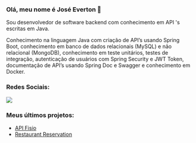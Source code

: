 ### Olá, meu nome é José Everton 👋

Sou desenvolvedor de software backend com conhecimento em API 's escritas em Java.

Conhecimento na linguagem Java com criação de API’s usando Spring Boot, conhecimento em banco de dados relacionais (MySQL) e não relacional (MongoDB), conhecimento em teste unitários, testes de integração, autenticação de usuários com Spring Security e JWT Token, documentação de API’s usando Spring Doc e Swagger e conhecimento em Docker.
 

### Redes Sociais: 
<a href="https://www.linkedin.com/in/joseeverton">
<img src="https://img.shields.io/badge/LinkedIn-0077B5?style=for-the-badge&logo=linkedin&logoColor=white" />
<a/>


### Meus últimos projetos: 

- [API Fisio](https://github.com/EvertonJunior/api-fisio)
- [Restaurant Reservation](https://github.com/EvertonJunior/restaurant-reservation-springboot-jpa)

